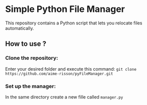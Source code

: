 # Simple Python File Manager

This repository contains a Python script that lets you relocate files automatically.

## How to use ?
### Clone the repository:
Enter your desired folder and execute this command:
`git clone https://github.com/aime-risson/pyFileManager.git`

### Set up the manager:
In the same directory create a new fille called `manager.py`

